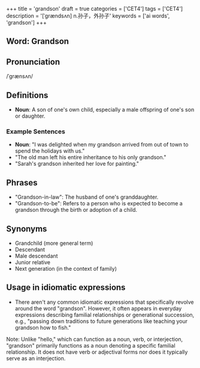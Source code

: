 +++
title = 'grandson'
draft = true
categories = ['CET4']
tags = ['CET4']
description = '[ˈgrændsʌn] n.孙子，外孙子'
keywords = ['ai words', 'grandson']
+++

## Word: Grandson

## Pronunciation
/ˈɡrænsʌn/

## Definitions
- **Noun**: A son of one's own child, especially a male offspring of one's son or daughter. 

### Example Sentences
- **Noun**: "I was delighted when my grandson arrived from out of town to spend the holidays with us."
- "The old man left his entire inheritance to his only grandson."
- "Sarah's grandson inherited her love for painting."

## Phrases
- "Grandson-in-law": The husband of one's granddaughter.
- "Grandson-to-be": Refers to a person who is expected to become a grandson through the birth or adoption of a child.
  
## Synonyms
- Grandchild (more general term)
- Descendant
- Male descendant
- Junior relative
- Next generation (in the context of family)

## Usage in idiomatic expressions
- There aren't any common idiomatic expressions that specifically revolve around the word "grandson". However, it often appears in everyday expressions describing familial relationships or generational succession, e.g., "passing down traditions to future generations like teaching your grandson how to fish." 

Note: Unlike "hello," which can function as a noun, verb, or interjection, "grandson" primarily functions as a noun denoting a specific familial relationship. It does not have verb or adjectival forms nor does it typically serve as an interjection.
